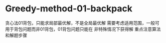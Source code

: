 # Greedy-method-01-backpack
贪心法01背包，只能求局部最优解，不是全局最优解
需要考虑适用范围，一般可用于背包问题而非01背包，01背包问题只能在
非特殊情况下获得解
重点注意算法和解题步骤
